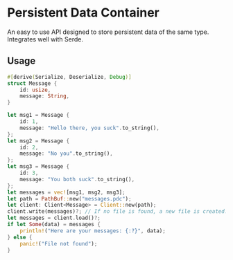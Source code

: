 # Persistent Data Container

An easy to use API designed to store persistent data of the same type. Integrates well with Serde.

## Usage

```rust
#[derive(Serialize, Deserialize, Debug)]
struct Message {
    id: usize,
    message: String,
}

let msg1 = Message {
    id: 1,
    message: "Hello there, you suck".to_string(),
};
let msg2 = Message {
    id: 2,
    message: "No you".to_string(),
};
let msg3 = Message {
    id: 3,
    message: "You both suck".to_string(),
};
let messages = vec![msg1, msg2, msg3];
let path = PathBuf::new("messages.pdc");
let client: Client<Message> = Client::new(path);
client.write(messages)?; // If no file is found, a new file is created. TAKE NOTE: When write is called, if there is already a file, it wipes and truncates the file to write new data instead of appending to it.
let messages = client.load()?;
if let Some(data) = messages {
    println!("Here are your messages: {:?}", data);
} else {
    panic!("File not found");
}
```
